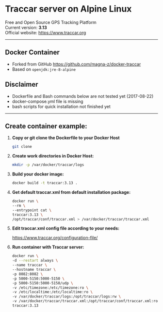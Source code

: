 # Traccar server on Alpine Linux

Free and Open Source GPS Tracking Platform  
Current version: **3.13**  
Official website: https://www.traccar.org  

_____

## Docker Container  

- Forked from GitHub https://github.com/magna-z/docker-traccar  
- Based on `openjdk:jre-8-alpine`

## Disclaimer  

- Dockerfile and Bash commands below are not tested yet (2017-08-22)
- docker-compose.yml file is missing
- bash scripts for quick installation not finished yet

_____

## Create container example:  

1. **Copy or git clone the Dockerfile to your Docker Host**

    ```bash
    git clone 
    ```

2. **Create work directories in Docker Host:**     

    ```bash
    mkdir -p /var/docker/traccar/logs
    ```

3. **Build your docker image:**  

    ```bash
    docker build -t traccar:3.13 .
    ```

4. **Get default traccar.xml from default installation package:**  

    ```bash
    docker run \
    --rm \
    --entrypoint cat \
    traccar:3.13 \
    /opt/traccar/conf/traccar.xml > /var/docker/traccar/traccar.xml
    ```

5. **Edit traccar.xml config file according to your needs:**  

    https://www.traccar.org/configuration-file/

6. **Run container with Traccar server:**

    ```bash
    docker run \
    -d --restart always \
    --name traccar \
    --hostname traccar \
    -p 8082:8082 \
    -p 5000-5150:5000-5150 \
    -p 5000-5150:5000-5150/udp \
    -v /etc/timezone:/etc/timezone:ro \
    -v /etc/localtime:/etc/localtime:ro \
    -v /var/docker/traccar/logs:/opt/traccar/logs:rw \
    -v /var/docker/traccar/traccar.xml:/opt/traccar/conf/traccar.xml:ro \
    traccar:3.13
    ```
